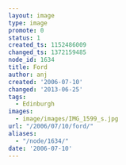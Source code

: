 ```yaml
---
layout: image
type: image
promote: 0
status: 1
created_ts: 1152486009
changed_ts: 1372159485
node_id: 1634
title: Ford
author: anj
created: '2006-07-10'
changed: '2013-06-25'
tags:
  - Edinburgh
images:
  - image/images/IMG_1599_s.jpg
url: "/2006/07/10/ford/"
aliases:
  - "/node/1634/"
date: '2006-07-10'
---
```


